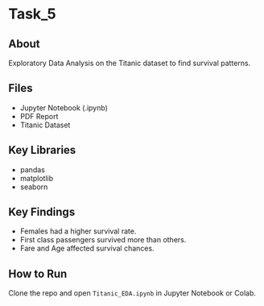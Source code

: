 # Task_5

## About
Exploratory Data Analysis on the Titanic dataset to find survival patterns.

## Files
- Jupyter Notebook (.ipynb)
- PDF Report
- Titanic Dataset

## Key Libraries
- pandas
- matplotlib
- seaborn

## Key Findings
- Females had a higher survival rate.
- First class passengers survived more than others.
- Fare and Age affected survival chances.

## How to Run
Clone the repo and open `Titanic_EDA.ipynb` in Jupyter Notebook or Colab.
